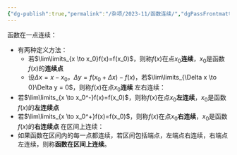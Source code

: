 ```yaml
---
{"dg-publish":true,"permalink":"/杂项/2023-11/函数连续/","dgPassFrontmatter":true}
---
```


函数在一点连续：
- 有两种定义方法：
	- 若$\lim\limits_{x \to x_0}f(x)=f(x_0)$，则称$f(x)$在点$x_0$**连续**，$x_0$是函数$f(x)$的**连续点**
	- 设$\Delta x = x - x_0$，$\Delta y = f(x_0+\Delta x)-f(x)$，若$\lim\limits_{\Delta x \to 0}\Delta y = 0$，则称$f(x)$在点$x_0$**连续**
左右连续：
- 若$\lim\limits_{x \to x_0^-}f(x)=f(x_0)$，则称$f(x)$在点$x_0$**左连续**，$x_0$是函数$f(x)$的**左连续点**
- 若$\lim\limits_{x \to x_0^+}f(x)=f(x_0)$，则称$f(x)$在点$x_0$**右连续**，$x_0$是函数$f(x)$的**右连续点**
在区间上连续：
- 如果函数在区间内的每一点都连续，若区间包括端点，左端点右连续，右端点左连续，则称**函数在区间上连续**。